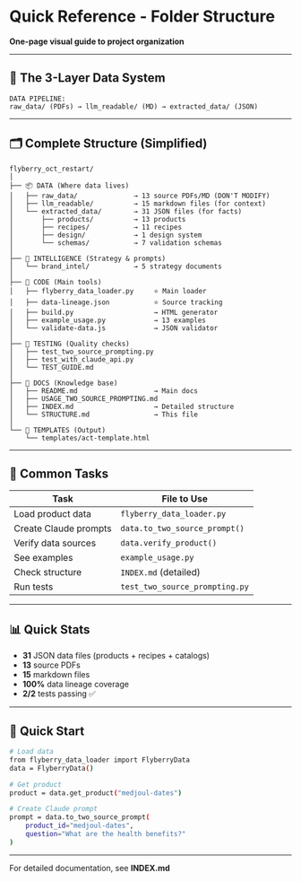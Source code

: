 # Quick Reference - Folder Structure

**One-page visual guide to project organization**

---

## 📂 The 3-Layer Data System

```
DATA PIPELINE:
raw_data/ (PDFs) → llm_readable/ (MD) → extracted_data/ (JSON)
```

---

## 🗂️ Complete Structure (Simplified)

```
flyberry_oct_restart/
│
├── 📦 DATA (Where data lives)
│   ├── raw_data/              → 13 source PDFs/MD (DON'T MODIFY)
│   ├── llm_readable/          → 15 markdown files (for context)
│   └── extracted_data/        → 31 JSON files (for facts)
│       ├── products/          → 13 products
│       ├── recipes/           → 11 recipes
│       ├── design/            → 1 design system
│       └── schemas/           → 7 validation schemas
│
├── 🧠 INTELLIGENCE (Strategy & prompts)
│   └── brand_intel/           → 5 strategy documents
│
├── 🔧 CODE (Main tools)
│   ├── flyberry_data_loader.py     ⭐ Main loader
│   ├── data-lineage.json           ⭐ Source tracking
│   ├── build.py                    → HTML generator
│   ├── example_usage.py            → 13 examples
│   └── validate-data.js            → JSON validator
│
├── 🧪 TESTING (Quality checks)
│   ├── test_two_source_prompting.py
│   ├── test_with_claude_api.py
│   └── TEST_GUIDE.md
│
├── 📖 DOCS (Knowledge base)
│   ├── README.md                   → Main docs
│   ├── USAGE_TWO_SOURCE_PROMPTING.md
│   ├── INDEX.md                    → Detailed structure
│   └── STRUCTURE.md                → This file
│
└── 🎨 TEMPLATES (Output)
    └── templates/act-template.html
```

---

## 🎯 Common Tasks

| Task | File to Use |
|------|-------------|
| Load product data | `flyberry_data_loader.py` |
| Create Claude prompts | `data.to_two_source_prompt()` |
| Verify data sources | `data.verify_product()` |
| See examples | `example_usage.py` |
| Check structure | `INDEX.md` (detailed) |
| Run tests | `test_two_source_prompting.py` |

---

## 📊 Quick Stats

- **31** JSON data files (products + recipes + catalogs)
- **13** source PDFs
- **15** markdown files
- **100%** data lineage coverage
- **2/2** tests passing ✅

---

## 🚀 Quick Start

```bash
# Load data
from flyberry_data_loader import FlyberryData
data = FlyberryData()

# Get product
product = data.get_product("medjoul-dates")

# Create Claude prompt
prompt = data.to_two_source_prompt(
    product_id="medjoul-dates",
    question="What are the health benefits?"
)
```

---

For detailed documentation, see **INDEX.md**
